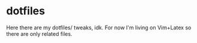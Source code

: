 # dotfiles

Here there are my dotfiles/ tweaks, idk. For now I'm living on Vim+Latex so there are only related files.
